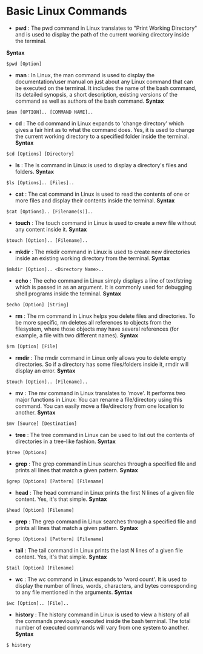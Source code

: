 # Basic Linux Commands

- **pwd** :
The pwd command in Linux translates to "Print Working Directory" and is used to display the path of the current working directory inside the terminal.

**Syntax**
```
$pwd [Option]
```

- **man** :
In Linux, the man command is used to display the documentation/user manual on just about any Linux command that can be executed on the terminal. It includes the name of the bash command, its detailed synopsis, a short description, existing versions of the command as well as authors of the bash command.
**Syntax**
```
$man [OPTION].. [COMMAND NAME]..
```


- **cd** :
The cd command in Linux expands to 'change directory' which gives a fair hint as to what the command does. Yes, it is used to change the current working directory to a specified folder inside the terminal.
**Syntax**
```
$cd [Options] [Directory]
```


- **ls** :
The ls command in Linux is used to display a directory's files and folders.
**Syntax**
```
$ls [Options].. [Files]..
```


- **cat** :
The cat command in Linux is used to read the contents of one or more files and display their contents inside the terminal.
**Syntax**
```
$cat [Options].. [Filename(s)]..
```


- **touch** :
The touch command in Linux is used to create a new file without any content inside it.
**Syntax**
```
$touch [Option].. [Filename]..
```


- **mkdir** :
The mkdir command in Linux is used to create new directories inside an existing working directory from the terminal.
**Syntax**
```
$mkdir [Option].. <Directory Name>..
```


- **echo** :
The echo command in Linux simply displays a line of text/string which is passed in as an argument. It is commonly used for debugging shell programs inside the terminal.
**Syntax**
```
$echo [Option] [String]
```


- **rm** :
The rm command in Linux helps you delete files and directories. To be more specific, rm deletes all references to objects from the filesystem, where those objects may have several references (for example, a file with two different names).
**Syntax**
```
$rm [Option] [File]
```


- **rmdir** :
The rmdir command in Linux only allows you to delete empty directories. So if a directory has some files/folders inside it, rmdir will display an error.
**Syntax**
```
$touch [Option].. [Filename]..
```


- **mv** :
The mv command in Linux translates to 'move'. It performs two major functions in Linux: You can rename a file/directory using this command. You can easily move a file/directory from one location to another.
**Syntax**
```
$mv [Source] [Destination]
```


- **tree** :
The tree command in Linux can be used to list out the contents of directories in a tree-like fashion.
**Syntax**
```
$tree [Options]
```


- **grep** :
The grep command in Linux searches through a specified file and prints all lines that match a given pattern.
**Syntax**
```
$grep [Options] [Pattern] [Filename]
```


- **head** :
The head command in Linux prints the first N lines of a given file content. Yes, it's that simple.
**Syntax**
```
$head [Option] [Filename]
```


- **grep** :
The grep command in Linux searches through a specified file and prints all lines that match a given pattern.
**Syntax**
```
$grep [Options] [Pattern] [Filename]
```


- **tail** :
The tail command in Linux prints the last N lines of a given file content. Yes, it's that simple.
**Syntax**
```
$tail [Option] [Filename]
```



- **wc** :
The wc command in Linux expands to 'word count'. It is used to display the number of lines, words, characters, and bytes corresponding to any file mentioned in the arguments.
**Syntax**
```
$wc [Option].. [File]..
```



- **history** :
The history command in Linux is used to view a history of all the commands previously executed inside the bash terminal. The total number of executed commands will vary from one system to another.
**Syntax**
```
$ history
```
